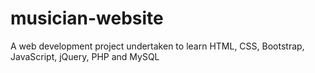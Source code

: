 # musician-website
A web development project undertaken to learn HTML, CSS, Bootstrap, JavaScript, jQuery, PHP and MySQL
